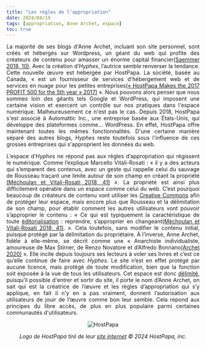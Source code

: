 ```yaml
---
title: "Les règles de l'appropriation"
date: 2024/04/19
tags: [appropriation, Anne Archet, espace]
toc: true
---
```


<DIV STYLE="text-align:justify">

La majorité de ses blogs d'Anne Archet, incluant son site personnel, sont créés et hébergés sur Wordpress, un géant du web qui profite des créateurs de contenu pour amasser un énorme capital financier[(Saemmer 2018, 10)](https://cgermain97.github.io/Feu-de-Foret/docs/biblio/). Avec la création d’*Hyphes*, l’autrice semble renverser la tendance. Cette nouvelle œuvre est hébergée par HostPapa. La société, basée au Canada, « est un fournisseur de services d'hébergement web et de services en nuage pour les petites entreprises[(« HostPapa Makes the 2017 PROFIT 500 for the 5th year » 2017)](https://cgermain97.github.io/Feu-de-Foret/docs/biblio/) ». Nous pouvons alors penser que nous sommes loin des géants tels Google et WordPress, qui imposent une certaine vision et exercent un contrôle sur nos pratiques dans l'espace numérique. Malheureusement ce n'est pas le cas. Depuis 2018, HostPapa s'est associé à Automattic Inc., une entreprise basée aux États-Unis, qui développe des plateformes comme... WordPress. En effet, HostPapa offre maintenant toutes les mêmes fonctionnalités. D'une certaine manière séparé des autres blogs, *Hyphes* reste toutefois sous l'influence de ces grosses entreprises qui s'approprient les données du web. 

L’espace d’*Hyphes* ne répond pas aux règles d’appropriation qui régissent le numérique. Comme l’explique Marcello Vitali-Rosati : « il y a des acteurs qui s’emparent des contenus, avec un geste qui rappelle celui du sauvage de Rousseau traçant une limite autour de son champ en créant la propriété [(Méchoulan et Vitali-Rosati 2018, 41)](https://cgermain97.github.io/Feu-de-Foret/docs/biblio/) ». La propriété est ainsi plus difficilement opérable dans un espace comme celui du web. C’est pourquoi beaucoup de créateurs de contenu vont utiliser les [Creative Commons]( https://creativecommons.org/) afin de protéger leur espace, mais encore plus que Rousseau et la délimitation de son champ, pour établir comment les autres utilisateurs vont pouvoir s’approprier le contenu : « Ce qui est typiquement la caractéristique de toute [éditorialisation](https://cgermain97.github.io/Feu-de-Foret/docs/édit) : reprendre, s’approprier en changeant[(Méchoulan et Vitali-Rosati 2018, 41)](https://cgermain97.github.io/Feu-de-Foret/docs/biblio/). ». Cela toutefois, sans modifier le contenu initial, puisque protégé par la délimitation du propriétaire. À l’inverse, Anne Archet, fidèle à elle-même, se décrit comme une « Anarchiste individualiste, amoureuse de Max Stirner, de Renzo Novatore et d’Alfredo Bonnano[(Archet 2020)](https://cgermain97.github.io/Feu-de-Foret/docs/biblio/) ». Elle incite depuis toujours ses lecteurs à voler ses livres et c’est ce qu’elle continue de faire avec *Hyphes*. Le site n’est en effet protégé par aucune licence, mais protégé de toute modification, bien que la fonction soit exposée à la vue de tous les utilisateurs. Cet espace est donc [délimité](https://cgermain97.github.io/Feu-de-Foret/docs/h%C3%A9t%C3%A9ro/), puisqu’il possible d'entrer et sortir du site, il porte le nom d’Anne Archet, on sait qui est la créatrice de l’œuvre et les règles d’appropriation qui s’y applique, en fait il n’y en a pas vraiment, donnent l’autorisation aux utilisateurs de jouir de l’œuvre comme bon leur semble. Cela répond aux principes du libre accès, de plus en plus populaire parmi certaines communautés d'utilisateurs.  


<DIV STYLE="text-align:center">

![HostPapa](https://www.hostpapa.ca/themes/hostpapaV5/img/hostpapa.svg)

*Logo de HostPapa tiré de leur [site internet](https://www.hostpapa.ca/fr/) © 2024 HostPapa, inc.*